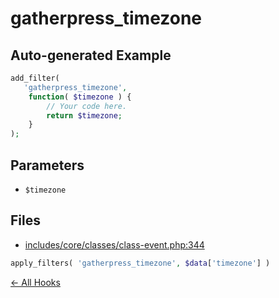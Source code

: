 # gatherpress_timezone

## Auto-generated Example

```php
add_filter(
   'gatherpress_timezone',
    function( $timezone ) {
        // Your code here.
        return $timezone;
    }
);
```

## Parameters

- `$timezone`

## Files

- [includes/core/classes/class-event.php:344](https://github.com/GatherPress/gatherpress/blob/develop/includes/core/classes/class-event.php#L344)
```php
apply_filters( 'gatherpress_timezone', $data['timezone'] )
```



[← All Hooks](Hooks)
